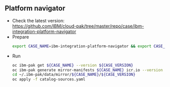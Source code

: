 ## Platform navigator

  - Check the latest version:<br>
    https://github.com/IBM/cloud-pak/tree/master/repo/case/ibm-integration-platform-navigator
  - Prepare
    ```sh
    export CASE_NAME=ibm-integration-platform-navigator && export CASE_VERSION=7.1.2
    ```
  - Run
    ```sh
    oc ibm-pak get ${CASE_NAME} --version ${CASE_VERSION}
    oc ibm-pak generate mirror-manifests ${CASE_NAME} icr.io --version ${CASE_VERSION}
    cd ~/.ibm-pak/data/mirror/${CASE_NAME}/${CASE_VERSION}
    oc apply -f catalog-sources.yaml
    ```

  <!-- TODO: Screenshots that show catalog importing process -->
